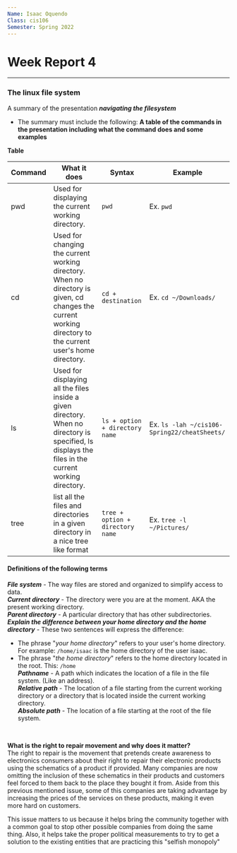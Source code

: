 ```yaml
---
Name: Isaac Oquendo
Class: cis106
Semester: Spring 2022
---
```


# Week Report 4
---
### The linux file system

A summary of the presentation **_navigating the filesystem_** 
<br>
 - The summary must include the following:
**A table of the commands in the presentation including what the command does and some examples**

**Table**

| Command |	What it does	| Syntax| 	Example |
| -------| ------ | ------ | ----- |
| pwd | Used for displaying the current working directory. | `pwd` | Ex. `pwd` |
|cd | Used for changing the current working directory. When no directory is given, cd changes the current working directory to the current user's home directory.| `cd + destination` | Ex. `cd ~/Downloads/` |
| ls | Used for displaying all the files inside a given directory. When no directory is specified, ls displays the files in the current working directory. | `ls + option + directory name` | Ex. `ls -lah ~/cis106-Spring22/cheatSheets/ ` |
| tree |  list all the files and directories in a given directory in a nice tree like format | `tree + option + directory name` | Ex. `tree -l ~/Pictures/`|

#### Definitions of the following terms
_**File system**_ - The way files are stored and organized to simplify access to data.<br>
_**Current directory**_ - The directory were you are at the moment. AKA the present working directory.<br>
_**Parent directory**_ - A particular directory that has other subdirectories.<br>
_**Explain the difference between your home directory and the home directory**_ - These two sentences will express the difference: 
* The phrase "_your home directory_" refers to your user's home directory. For example: `/home/isaac` is the home directory of the user isaac.
* The phrase "_the home directory_" refers to the home directory located in the root. This: `/home` <br>
_**Pathname**_ - A path which indicates the location of a file in the file system. (Like an address).<br>
_**Relative path**_ - The location of a file starting from the current working directory or a directory that is located inside the current working directory.<br>
_**Absolute path**_ - The location of a file starting at the root of the file system.
<br>

**What is the right to repair movement and why does it matter?**
<br>
The right to repair is the movement that pretends create awareness to electronics consumers about their right to repair their electronic products using the schematics of a product if provided. Many companies are now omitting the inclusion of these schematics in their products and customers feel forced to them back to the place they bought it from. Aside from this previous mentioned issue, some of this companies are taking advantage by increasing the prices of the services on these products, making it even more hard on customers. 

This issue matters to us because it helps bring the community together with a common goal to stop other possible companies from doing the same thing. Also, it helps take the proper political measurements to try to get a solution to the existing entities that are practicing this "selfish monopoly"